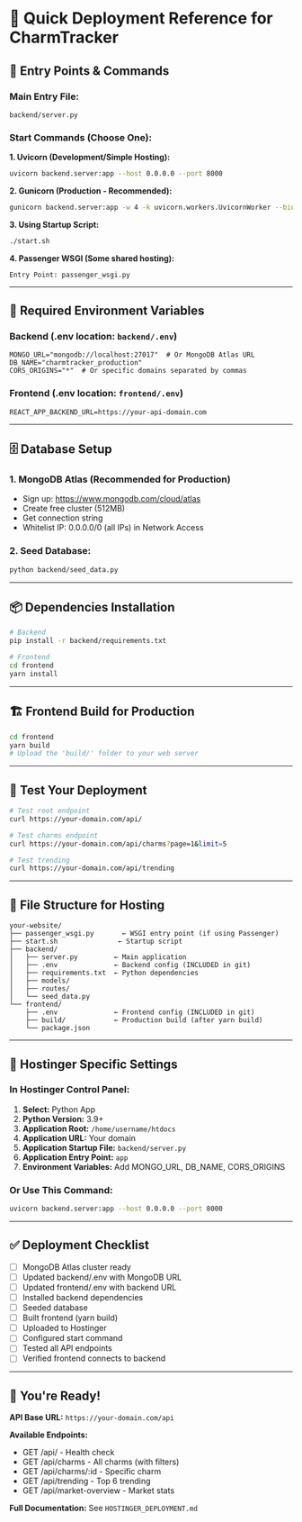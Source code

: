 # 🎯 Quick Deployment Reference for CharmTracker

## 📍 Entry Points & Commands

### **Main Entry File:**
```
backend/server.py
```

### **Start Commands (Choose One):**

**1. Uvicorn (Development/Simple Hosting):**
```bash
uvicorn backend.server:app --host 0.0.0.0 --port 8000
```

**2. Gunicorn (Production - Recommended):**
```bash
gunicorn backend.server:app -w 4 -k uvicorn.workers.UvicornWorker --bind 0.0.0.0:8000
```

**3. Using Startup Script:**
```bash
./start.sh
```

**4. Passenger WSGI (Some shared hosting):**
```
Entry Point: passenger_wsgi.py
```

---

## 🔧 Required Environment Variables

### **Backend (.env location: `backend/.env`)**
```env
MONGO_URL="mongodb://localhost:27017"  # Or MongoDB Atlas URL
DB_NAME="charmtracker_production"
CORS_ORIGINS="*"  # Or specific domains separated by commas
```

### **Frontend (.env location: `frontend/.env`)**
```env
REACT_APP_BACKEND_URL=https://your-api-domain.com
```

---

## 🗄️ Database Setup

### **1. MongoDB Atlas (Recommended for Production)**
- Sign up: https://www.mongodb.com/cloud/atlas
- Create free cluster (512MB)
- Get connection string
- Whitelist IP: 0.0.0.0/0 (all IPs) in Network Access

### **2. Seed Database:**
```bash
python backend/seed_data.py
```

---

## 📦 Dependencies Installation

```bash
# Backend
pip install -r backend/requirements.txt

# Frontend
cd frontend
yarn install
```

---

## 🏗️ Frontend Build for Production

```bash
cd frontend
yarn build
# Upload the 'build/' folder to your web server
```

---

## 🧪 Test Your Deployment

```bash
# Test root endpoint
curl https://your-domain.com/api/

# Test charms endpoint
curl https://your-domain.com/api/charms?page=1&limit=5

# Test trending
curl https://your-domain.com/api/trending
```

---

## 📂 File Structure for Hosting

```
your-website/
├── passenger_wsgi.py       ← WSGI entry point (if using Passenger)
├── start.sh               ← Startup script
├── backend/
│   ├── server.py         ← Main application
│   ├── .env              ← Backend config (INCLUDED in git)
│   ├── requirements.txt  ← Python dependencies
│   ├── models/
│   ├── routes/
│   └── seed_data.py
└── frontend/
    ├── .env              ← Frontend config (INCLUDED in git)
    ├── build/            ← Production build (after yarn build)
    └── package.json
```

---

## 🚀 Hostinger Specific Settings

### **In Hostinger Control Panel:**

1. **Select:** Python App
2. **Python Version:** 3.9+
3. **Application Root:** `/home/username/htdocs`
4. **Application URL:** Your domain
5. **Application Startup File:** `backend/server.py`
6. **Application Entry Point:** `app`
7. **Environment Variables:** Add MONGO_URL, DB_NAME, CORS_ORIGINS

### **Or Use This Command:**
```bash
uvicorn backend.server:app --host 0.0.0.0 --port 8000
```

---

## ✅ Deployment Checklist

- [ ] MongoDB Atlas cluster ready
- [ ] Updated backend/.env with MongoDB URL
- [ ] Updated frontend/.env with backend URL
- [ ] Installed backend dependencies
- [ ] Seeded database
- [ ] Built frontend (yarn build)
- [ ] Uploaded to Hostinger
- [ ] Configured start command
- [ ] Tested all API endpoints
- [ ] Verified frontend connects to backend

---

## 🎉 You're Ready!

**API Base URL:** `https://your-domain.com/api`

**Available Endpoints:**
- GET /api/ - Health check
- GET /api/charms - All charms (with filters)
- GET /api/charms/:id - Specific charm
- GET /api/trending - Top 6 trending
- GET /api/market-overview - Market stats

**Full Documentation:** See `HOSTINGER_DEPLOYMENT.md`
